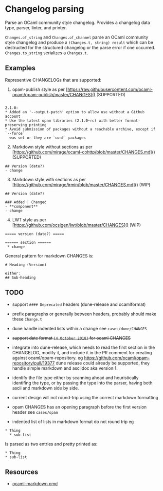 Changelog parsing
==========

Parse an OCaml community style changelog.
Provides a changelog data type, parser, linter, and printer.

`Changes.of_string` and `Changes.of_channel` parse an OCaml community
style changelog and produce a `(Changes.t, string)
result` which can be destructed for the structured changelog or the
parse error if one occurred. `Changes.to_string` serializes a `Changes.t`.

Examples
----------
Representive CHANGELOGs that are supported:

 1. opam-publish style as per [https://raw.githubusercontent.com/ocaml-opam/opam-publish/master/CHANGES]() (SUPPORTED)

```

2.1.0:
* Added an '--output-patch' option to allow use without a Github account
* Use the latest opam libraries (2.1.0~rc) with better format-preserving printing
* Avoid submission of packages without a reachable archive, except if `--force`
  was set or they are `conf` packages
```

 2. Markdown style without sections as per [https://github.com/mirage/ocaml-cohttp/blob/master/CHANGES.md]() (SUPPORTED)

```
## Version (date?)
- change

```

 3. Markdown style with sections as per [https://github.com/mirage/irmin/blob/master/CHANGES.md]() (WIP)

```
## Version (date?)

### Added | Changed
- **component**
- change

```

 4. LWT style as per [https://github.com/ocsigen/lwt/blob/master/CHANGES]() (WIP)

```
===== version (date?) =====

====== section ======
 * change

```


General pattern for markdown CHANGES is:

```
# Heading (Version)

either:
## Sub-heading

```

TODO
----------

 * support `#### Deprecated` headers (dune-release and ocamlformat)
 * prefix paragraphs or generally between headers, probably should make these `Change.t`
 * dune handle indented lists within a change see `cases/dune/CHANGES`
 * ~~support date format `(4 October 2018)` for ocaml CHANGES~~

 * integrate into dune-release, which needs to read the first section in the CHANGELOG,
   modify it, and include it in the PR comment for creating against ocaml/opam-repository.
   eg https://github.com/ocaml/opam-repository/pull/19377
   dune release could already be supported, they handle simple markdown and asciidoc aka version 1.

 * identify the file type either by scanning ahead and heuristically identifing the type, or
   by passing the type into the parser, having both ascii and markdown side by side.
 * current design will not round-trip using the correct markdown formatting
 * opam CHANGES has an opening paragraph before the first version header see `cases/opam`
 * indented list of lists in markdown format do not round trip
 eg
```
* Thing
  * sub-list
```

Is parsed as two entries and pretty printed as:

```
* Thing
* sub-list
```

Resources
----------

 * [ocaml-markdown omd](https://github.com/ocaml/omd)